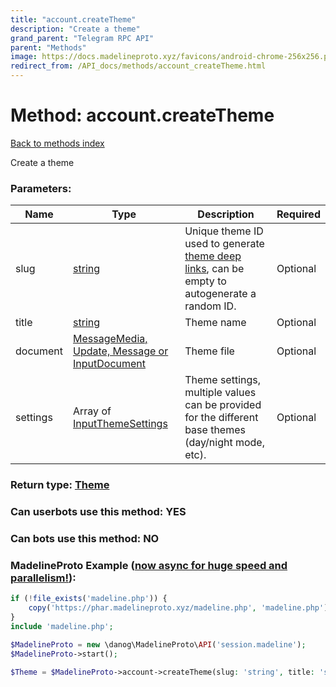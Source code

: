 ```yaml
---
title: "account.createTheme"
description: "Create a theme"
grand_parent: "Telegram RPC API"
parent: "Methods"
image: https://docs.madelineproto.xyz/favicons/android-chrome-256x256.png
redirect_from: /API_docs/methods/account_createTheme.html
---
```

# Method: account.createTheme
[Back to methods index](index.html)



Create a theme

### Parameters:

| Name     |    Type       | Description | Required |
|----------|---------------|-------------|----------|
|slug|[string](/API_docs/types/string.html) | Unique theme ID used to generate [theme deep links](https://core.telegram.org/api/links#theme-links), can be empty to autogenerate a random ID. | Optional|
|title|[string](/API_docs/types/string.html) | Theme name | Optional|
|document|[MessageMedia, Update, Message or InputDocument](/API_docs/types/InputDocument.html) | Theme file | Optional|
|settings|Array of [InputThemeSettings](/API_docs/types/InputThemeSettings.html) | Theme settings, multiple values can be provided for the different base themes (day/night mode, etc). | Optional|


### Return type: [Theme](/API_docs/types/Theme.html)

### Can userbots use this method: **YES**

### Can bots use this method: **NO**


### MadelineProto Example ([now async for huge speed and parallelism!](https://docs.madelineproto.xyz/docs/ASYNC.html)):


```php
if (!file_exists('madeline.php')) {
    copy('https://phar.madelineproto.xyz/madeline.php', 'madeline.php');
}
include 'madeline.php';

$MadelineProto = new \danog\MadelineProto\API('session.madeline');
$MadelineProto->start();

$Theme = $MadelineProto->account->createTheme(slug: 'string', title: 'string', document: $InputDocument, settings: [$InputThemeSettings, $InputThemeSettings], );
```

